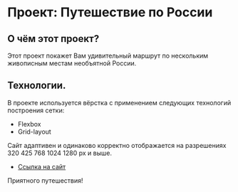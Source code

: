 # Проект: Путешествие по России

## О чём этот проект?

Этот проект покажет Вам удивительный маршрут по нескольким живописным местам необъятной России.

## Технологии.

В проекте используется вёрстка с применением следующих технологий построения сетки:

- Flexbox
- Grid-layout

Сайт адаптивен и одинаково корректно отображается на разрешениях 320 425 768 1024 1280 px и выше.

- [Ссылка на сайт](#)

Приятного путешествия!
